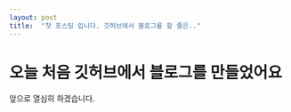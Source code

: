 ```yaml
---
layout: post
title:  "첫 포스팅 입니다. 깃허브에서 블로그를 할 줄은.."
---
```


# 오늘 처음 깃허브에서 블로그를 만들었어요

앞으로 열심히 하겠습니다.
